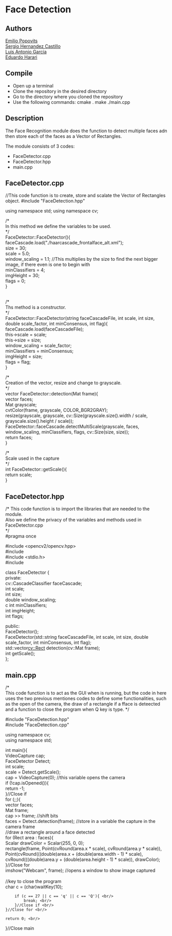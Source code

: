 # Face Detection

## Authors
[Emilio Popovits](https://github.com) <br/>
[Sergio Hernandez Castillo](https://github.com/sergio-hernandez-castillo) <br/>
[Luis Antonio Garcia](https://github.com/WichoGarcia) <br/>
[Eduardo Harari](https://github.com/eduardoharari)

## Compile
- Open up a terminal
- Clone the repository in the desired directory
- Go to the directory where you cloned the repository
- Use the following commands: 
cmake .
make 
./main.cpp 

## Description
The Face Recognition module does the function to detect multiple faces adn then store each of the faces as a Vector of Rectangles.

The module consists of 3 codes:
- FaceDetector.cpp
- FaceDetector.hpp
- main.cpp

## FaceDetector.cpp

//This code function is to create, store and scalate the Vector of Rectangles object.
#include "FaceDetection.hpp"

using namespace std;
using namespace cv;


/* <br/>
In this method we define the variables to be used.<br/>
*/<br/>
FaceDetector::FaceDetector(){ <br/>
    faceCascade.load("./haarcascade_frontalface_alt.xml");<br/>
    size = 30;<br/>
    scale = 5.0;<br/>
    window_scaling = 1.1; //This multiplies by the size to find the next bigger image, if there even is one to begin with <br/>
    minClassifiers = 4;<br/>
    imgHeight = 30;<br/>
    flags = 0;<br/>
}

<br/>
/*<br/>
 Ths method is a constructor.<br/>
*/<br/>
FaceDetector::FaceDetector(string faceCascadeFile, int scale, int size, double scale_factor, int minConsensus, int flag){ <br/>
    faceCascade.load(faceCascadeFile); <br/>
    this->scale = scale; <br/>
    this->size = size;<br/>
    window_scaling = scale_factor; <br/>
    minClassifiers = minConsensus; <br/>
    imgHeight = size; <br/>
    flags = flag; <br/>
}<br/>

/* <br/>
Creation of the vector, resize and change to grayscale. <br/>
*/ <br/>
vector<Rect> FaceDetector::detection(Mat frame){ <br/>
    vector<Rect> faces; <br/>
    Mat grayscale; <br/>
    cvtColor(frame, grayscale, COLOR_BGR2GRAY); <br/>
    resize(grayscale, grayscale, cv::Size(grayscale.size().width / scale, grayscale.size().height / scale)); <br/>
    FaceDetector::faceCascade.detectMultiScale(grayscale, faces, window_scaling, minClassifiers, flags, cv::Size(size, size)); <br/>
    return faces; <br/>
} <br/>


/* <br/>
Scale used in the capture <br/>
*/ <br/>
int FaceDetector::getScale(){ <br/>
    return scale; <br/>
} <br/>

 ## FaceDetector.hpp <br/>
 /*
 This code function is to import the libraries that are needed to the module. <br/>
 Also we define the privacy of the variables and methods used in FaceDetector.cpp <br/>
 */ <br/>
 #pragma once <br/>

#include <opencv2/opencv.hpp> <br/>
#include <string> <br/>
#include <stdio.h> <br/>
#include <vector> <br/>

class FaceDetector { <br/>
private: <br/>
	cv::CascadeClassifier faceCascade; <br/>
	int scale; <br/>
	int size; <br/>
	double window_scaling; <br/>c
	int minClassifiers; <br/>
	int imgHeight; <br/>
	int flags; <br/>

public: <br/>
	FaceDetector(); <br/>
	FaceDetector(std::string faceCascadeFile, int scale, int size, double scale_factor, int minConsensus, int flag); <br/>
	std::vector<cv::Rect> detection(cv::Mat frame); <br/>
	int getScale(); <br/>
};
<br/>

 ## main.cpp <br/>
 
 /* <br/>
 This code function is to act as the GUI when is running, but the code in here uses the two previous mentiones codes to define some functionalities, such as the open of the camera, the draw of a rectangle if a fface is deteected and a function to close the program when Q key is type.
*/ <br/>


#include "FaceDetection.hpp" <br/>
#include "FaceDetection.cpp" <br/>

using namespace cv; <br/>
using namespace std; <br/>

int main(){ <br/>
    VideoCapture cap; <br/>
    FaceDetector Detect; <br/>
    int scale; <br/>
    scale = Detect.getScale(); <br/>
    cap = VideoCapture(0); //this variable opens the camera <br/>
    if (!cap.isOpened()){ <br/>
        return -1; <br/>
    }//Close if  <br/>
    for (;;){ <br/>
        vector<Rect> faces; <br/>
        Mat frame; <br/>
        cap >> frame; //shift bits <br/>
        faces = Detect.detection(frame); //store in a variable the capture in the camera frame <br/>
        //draw a rectangle around a face detected <br/>
        for (Rect area : faces){ <br/>
            Scalar drawColor = Scalar(255, 0, 0); <br/>
            rectangle(frame, Point(cvRound(area.x * scale), cvRound(area.y * scale)), <br/>
                Point(cvRound(((double)area.x + (double)area.width - 1) * scale), <br/>
                    cvRound(((double)area.y + (double)area.height - 1) * scale)), drawColor); <br/>
        }//Close for <br/>
        imshow("Webcam", frame); //opens a window to show image captured <br/>        
        //key to close the program <br/>
        char c = (char)waitKey(10); <br/>

        if (c == 27 || c == 'q' || c == 'Q'){ <br/>
            break; <br/>
        }//Close if <br/>
    }//Close for <br/>

    return 0; <br/>
}//Close main  <br/>
